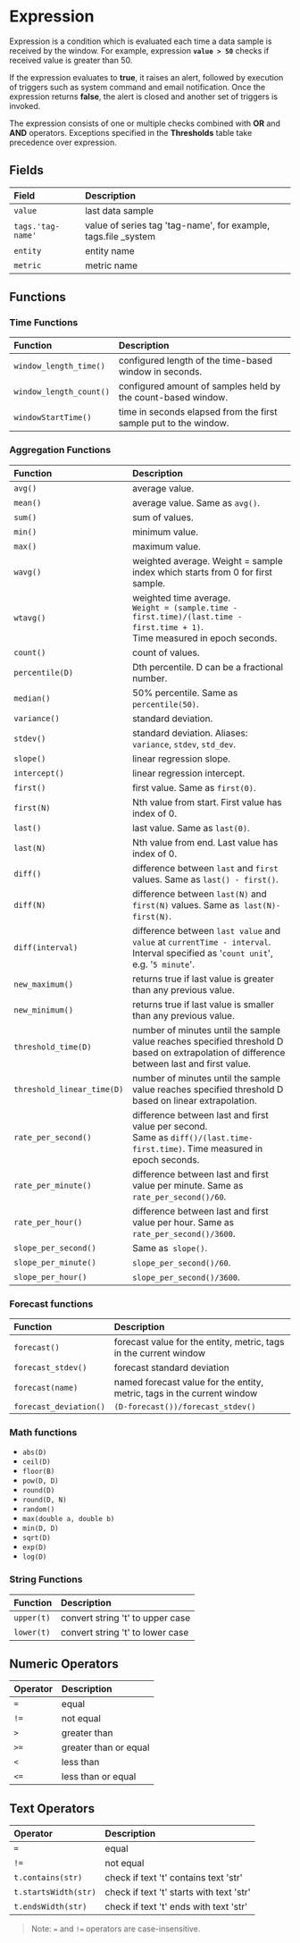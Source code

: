 # Expression

Expression is a condition which is evaluated each time a data sample is
received by the window. For example, expression **`value > 50`** checks if
received value is greater than 50.

If the expression evaluates to **true**, it raises an alert, followed by
execution of triggers such as system command and email notification. Once
the expression returns **false**, the alert is closed and another set of
triggers is invoked.

The expression consists of one or multiple checks combined with **OR** and
**AND** operators. Exceptions specified in the **Thresholds** table take
precedence over expression.

## Fields

**Field** | **Description**
:--- | :---
`value` | last data sample
`tags.'tag-name'` | value of series tag 'tag-name', for example, tags.file _system
`entity` | entity name
`metric` | metric name

## Functions
### Time Functions

**Function** | **Description**
:--- | :---
`window_length_time()` | configured length of the time-based window in seconds.
`window_length_count()` | configured amount of samples held by the count-based window.
`windowStartTime()` | time in seconds elapsed from the first sample put to the window.

### Aggregation Functions

**Function** | **Description**
:--- | :---
`avg()` | average value.
`mean()` | average value. Same as `avg()`.
`sum()` | sum of values.
`min()` | minimum value.
`max()` | maximum value.
`wavg()` | weighted average. Weight = sample index which starts from 0 for first sample.
`wtavg()` | weighted time average.<br>`Weight = (sample.time - first.time)/(last.time - first.time + 1)`. <br>Time measured in epoch seconds.
`count()` | count of values.
`percentile(D)` | Dth percentile. D can be a fractional number.
`median()` | 50% percentile. Same as `percentile(50)`.
`variance()` | standard deviation.
`stdev()` | standard deviation. Aliases: `variance`, `stdev`, `std_dev`.
`slope()` | linear regression slope.
`intercept()` | linear regression intercept.
`first()` | first value. Same as `first(0)`.
`first(N)` | Nth value from start. First value has index of 0.
`last()` | last value. Same as `last(0)`.
`last(N)` | Nth value from end. Last value has index of 0.
`diff()` | difference between `last` and `first` values. Same as `last() - first()`.
`diff(N)` | difference between `last(N)` and `first(N)` values. Same as` last(N)-first(N)`.
`diff(interval)` | difference between `last value` and `value` at `currentTime - interval`. <br>Interval specified as '`count unit`', e.g. '`5 minute`'.
`new_maximum()` | returns true if last value is greater than any previous value.
`new_minimum()` | returns true if last value is smaller than any previous value.
`threshold_time(D)` | number of minutes until the sample value reaches specified threshold D<br> based on extrapolation of difference between last and first value.
`threshold_linear_time(D)` | number of minutes until the sample value reaches specified threshold D<br> based on linear extrapolation.
`rate_per_second()` | difference between last and first value per second. <br>Same as `diff()/(last.time-first.time)`. Time measured in epoch seconds.
`rate_per_minute()` | difference between last and first value per minute. Same as `rate_per_second()/60`.
`rate_per_hour()` | difference between last and first value per hour. Same as `rate_per_second()/3600`.
`slope_per_second()` | Same as` slope()`.
`slope_per_minute()` | `slope_per_second()/60`.
`slope_per_hour()` | `slope_per_second()/3600`.

### Forecast functions

**Function** | **Description**
:--- | :---
`forecast()` | forecast value for the entity, metric, tags in the current window
`forecast_stdev()` | forecast standard deviation
`forecast(name)` | named forecast value for the entity, metric, tags in the current window
`forecast_deviation()` | `(D-forecast())/forecast_stdev()`

### Math functions

* `abs(D)`
* `ceil(D)`
* `floor(В)`
* `pow(D, D)`
* `round(D)`
* `round(D, N)`
* `random()`
* `max(double a, double b)`
* `min(D, D)`
* `sqrt(D)`
* `exp(D)`
* `log(D)`

### String Functions

**Function** | **Description**
:--- | :---
`upper(t)` | convert string 't' to upper case
`lower(t)` | convert string 't' to lower case

## Numeric Operators

**Operator** | **Description**
:--- | :---
`=` | equal
`!=` | not equal
`>` | greater than
`>=` | greater than or equal
`<` | less than
`<=` | less than or equal

## Text Operators

**Operator** | **Description**
:--- | :---
`=` | equal
`!=` | not equal
`t.contains(str)` | check if text 't' contains text 'str'
`t.startsWidth(str)` | check if text 't' starts with text 'str'
`t.endsWidth(str)` | check if text 't' ends with text 'str'

> Note: `=` and `!=` operators are case-insensitive.


